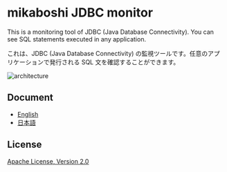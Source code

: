 # mikaboshi JDBC monitor

This is a monitoring tool of JDBC (Java Database Connectivity). You can see SQL statements executed in any application.

これは、JDBC (Java Database Connectivity) の監視ツールです。任意のアプリケーションで発行される SQL 文を確認することができます。

![architecture](https://raw.github.com/cwan/mikaboshi-jdbc-monitor/master/images/architecture.png)

## Document

* [English](/cwan/mikaboshi-jdbc-monitor/wiki/manual_en)
* [日本語](/cwan/mikaboshi-jdbc-monitor/wiki/manual_ja)

## License
[Apache License, Version 2.0](https://github.com/cwan/mikaboshi-jdbc-monitor/blob/master/LICENSE.txt)
